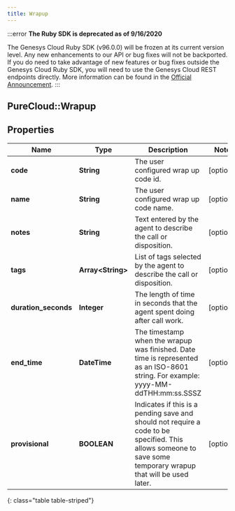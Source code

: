 ```yaml
---
title: Wrapup
---
```


:::error
**The Ruby SDK is deprecated as of 9/16/2020**

The Genesys Cloud Ruby SDK (v96.0.0) will be frozen at its current version level. Any new enhancements to our API or bug fixes will not be backported. If you do need to take advantage of new features or bug fixes outside the Genesys Cloud Ruby SDK, you will need to use the Genesys Cloud REST endpoints directly. More information can be found in the [Official Announcement](https://developer.mypurecloud.com/forum/t/announcement-genesys-cloud-ruby-sdk-end-of-life/8850).
:::


## PureCloud::Wrapup

## Properties

|Name | Type | Description | Notes|
|------------ | ------------- | ------------- | -------------|
| **code** | **String** | The user configured wrap up code id. | [optional] |
| **name** | **String** | The user configured wrap up code name. | [optional] |
| **notes** | **String** | Text entered by the agent to describe the call or disposition. | [optional] |
| **tags** | **Array&lt;String&gt;** | List of tags selected by the agent to describe the call or disposition. | [optional] |
| **duration_seconds** | **Integer** | The length of time in seconds that the agent spent doing after call work. | [optional] |
| **end_time** | **DateTime** | The timestamp when the wrapup was finished. Date time is represented as an ISO-8601 string. For example: yyyy-MM-ddTHH:mm:ss.SSSZ | [optional] |
| **provisional** | **BOOLEAN** | Indicates if this is a pending save and should not require a code to be specified.  This allows someone to save some temporary wrapup that will be used later. | [optional] |
{: class="table table-striped"}



